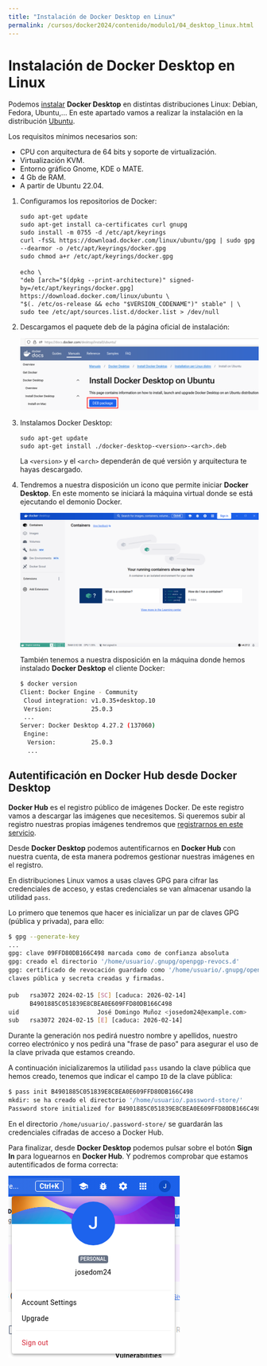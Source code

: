 ```yaml
---
title: "Instalación de Docker Desktop en Linux"
permalink: /cursos/docker2024/contenido/modulo1/04_desktop_linux.html
---
```

# Instalación de Docker Desktop en Linux

Podemos [instalar](https://docs.docker.com/desktop/install/linux-install/) **Docker Desktop** en distintas distribuciones Linux: Debian, Fedora, Ubuntu,... En este apartado vamos a realizar la instalación en la distribución [Ubuntu](https://docs.docker.com/desktop/install/ubuntu/).

Los requisitos mínimos necesarios son:

* CPU con arquitectura de 64 bits y soporte de virtualización.
* Virtualización KVM.
* Entorno gráfico Gnome, KDE o MATE.
* 4 Gb de RAM.
* A partir de Ubuntu 22.04.

1. Configuramos los repositorios de Docker:
    ```
    sudo apt-get update
    sudo apt-get install ca-certificates curl gnupg
    sudo install -m 0755 -d /etc/apt/keyrings
    curl -fsSL https://download.docker.com/linux/ubuntu/gpg | sudo gpg --dearmor -o /etc/apt/keyrings/docker.gpg
    sudo chmod a+r /etc/apt/keyrings/docker.gpg
    
    echo \
    "deb [arch="$(dpkg --print-architecture)" signed-by=/etc/apt/keyrings/docker.gpg] https://download.docker.com/linux/ubuntu \
    "$(. /etc/os-release && echo "$VERSION_CODENAME")" stable" | \
    sudo tee /etc/apt/sources.list.d/docker.list > /dev/null
    ```

2. Descargamos el paquete deb de la página oficial de instalación:

    ![linux](img/linux1.png)

3. Instalamos Docker Desktop:

    ```
    sudo apt-get update
    sudo apt-get install ./docker-desktop-<version>-<arch>.deb
    ```

    La `<version>` y el `<arch>` dependerán de qué versión y arquitectura te hayas descargado.

4. Tendremos a nuestra disposición un icono que permite iniciar **Docker Desktop**. En este momento se iniciará la máquina virtual donde se está ejecutando el demonio Docker.

    ![linux](img/linux2.png)

    También tenemos a nuestra disposición en la máquina donde hemos instalado **Docker Desktop** el cliente Docker:

    ```bash
    $ docker version
    Client: Docker Engine - Community
     Cloud integration: v1.0.35+desktop.10
     Version:           25.0.3
     ...
    Server: Docker Desktop 4.27.2 (137060)
     Engine:
      Version:          25.0.3
      ...

## Autentificación en Docker Hub desde Docker Desktop

**Docker Hub** es el registro público de imágenes Docker. De este registro vamos a descargar las imágenes que necesitemos. Si queremos subir al registro nuestras propias imágenes tendremos que [registrarnos en este servicio](https://hub.docker.com/signup).

Desde **Docker Desktop** podemos autentificarnos en **Docker Hub** con nuestra cuenta, de esta manera podremos gestionar nuestras imágenes en el registro.

En distribuciones Linux vamos a usas claves GPG para cifrar las credenciales de acceso, y estas credenciales se van almacenar usando la utilidad `pass`.

Lo primero que tenemos que hacer es inicializar un par de claves GPG (pública y privada), para ello:

```bash
$ gpg --generate-key
...
gpg: clave 09FFD80DB166C498 marcada como de confianza absoluta
gpg: creado el directorio '/home/usuario/.gnupg/openpgp-revocs.d'
gpg: certificado de revocación guardado como '/home/usuario/.gnupg/openpgp-revocs.d/B4901885C051839E8CBEA0E609FFD80DB166C498.rev'
claves pública y secreta creadas y firmadas.

pub   rsa3072 2024-02-15 [SC] [caduca: 2026-02-14]
      B4901885C051839E8CBEA0E609FFD80DB166C498
uid                      José Domingo Muñoz <josedom24@example.com>
sub   rsa3072 2024-02-15 [E] [caduca: 2026-02-14]

```

Durante la generación nos pedirá nuestro nombre y apellidos, nuestro correo electrónico y nos pedirá una "frase de paso" para asegurar el uso de la clave privada que estamos creando.

A continuación inicializaremos la utilidad `pass` usando la clave pública que hemos creado, tenemos que indicar el campo `ID` de la clave pública:

```bash
$ pass init B4901885C051839E8CBEA0E609FFD80DB166C498
mkdir: se ha creado el directorio '/home/usuario/.password-store/'
Password store initialized for B4901885C051839E8CBEA0E609FFD80DB166C498
```

En el directorio `/home/usuario/.password-store/` se guardarán las credenciales cifradas de acceso a Docker Hub.

Para finalizar, desde **Docker Desktop** podemos pulsar sobre el botón **Sign In** para loguearnos en **Docker Hub**. Y podremos comprobar que estamos autentificados de forma correcta:

![linux](img/linux3.png)